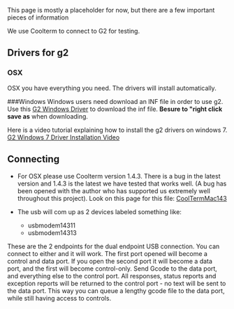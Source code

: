 This page is mostly a placeholder for now, but there are a few important pieces of information

We use Coolterm to connect to G2 for testing. 

## Drivers for g2

### OSX
OSX you have everything you need.  The drivers will install automatically.

###Windows
Windows users need download an INF file in order to use g2.  Use this [G2 Windows Driver](https://raw.githubusercontent.com/synthetos/g2/edge/TinyGv2.inf) to download the inf file.  **Besure to "right click save as** when downloading.

Here is a video tutorial explaining how to install the g2 drivers on windows 7.<br>
[G2 Windows 7 Driver Installation Video](www.youtube.com/watch?v=UCF4FoVghsI)

## Connecting

* For OSX please use Coolterm version 1.4.3. There is a bug in the latest version and 1.4.3 is the latest we have tested that works well. (A bug has been opened with the author who has supported us extremely well throughout this project). Look on this page for this file: [CoolTermMac143](http://freeware.the-meiers.org/previous/)

* The usb will com up as 2 devices labeled something like:
  * usbmodem14311
  * usbmodem14313

These are the 2 endpoints for the dual endpoint USB connection. You can connect to either and it will work. The first port opened will become a control and data port. If you open the second port it will become a data port, and the first will become control-only. Send Gcode to the data port, and everything else to the control port. All responses, status reports and exception reports will be returned to the control port - no text will be sent to the data port. This way you can queue a lengthy gcode file to the data port, while still having access to controls.  